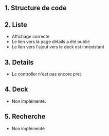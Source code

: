 ## 1. Structure de code


## 2. Liste

- Affichage correcte
- Le lien vers la page détails a été oublié
- Le lien vers l'ajout vers le deck est innexistant

## 3. Details

- Le controller n'est pas encore pret


## 4. Deck

- Non implémenté.

## 5. Recherche

- Non implémenté

